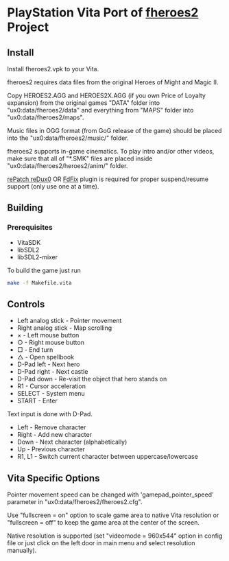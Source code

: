 # PlayStation Vita Port of [fheroes2](README.md) Project

## Install

Install fheroes2.vpk to your Vita.

fheroes2 requires data files from the original Heroes of Might and Magic II.

Copy HEROES2.AGG and HEROES2X.AGG (if you own Price of Loyalty expansion) from the original games "DATA" folder into
"ux0:data/fheroes2/data" and everything from "MAPS" folder into "ux0:data/fheroes2/maps".

Music files in OGG format (from GoG release of the game) should be placed into the "ux0:data/fheroes2/music/" folder.

fheroes2 supports in-game cinematics. To play intro and/or other videos, make sure that all of "*.SMK" files are placed
inside "ux0:data/fheroes2/heroes2/anim/" folder.

[rePatch reDux0](https://github.com/dots-tb/rePatch-reDux0) OR [FdFix](https://github.com/TheOfficialFloW/FdFix) plugin
is required for proper suspend/resume support (only use one at a time).

## Building

### Prerequisites

* VitaSDK
* libSDL2
* libSDL2-mixer

To build the game just run

```sh
make -f Makefile.vita
```

## Controls

* Left analog stick - Pointer movement
* Right analog stick - Map scrolling
* × - Left mouse button
* ○ - Right mouse button
* □ - End turn
* △ - Open spellbook
* D-Pad left - Next hero
* D-Pad right - Next castle
* D-Pad down - Re-visit the object that hero stands on
* R1 - Cursor acceleration
* SELECT - System menu
* START - Enter

Text input is done with D-Pad.

* Left - Remove character
* Right - Add new character
* Down - Next character (alphabetically)
* Up - Previous character
* R1, L1 - Switch current character between uppercase/lowercase

## Vita Specific Options

Pointer movement speed can be changed with 'gamepad_pointer_speed' parameter in "ux0:data/fheroes2/fheroes2.cfg".

Use "fullscreen = on" option to scale game area to native Vita resolution or "fullscreen = off" to keep the game
area at the center of the screen.

Native resolution is supported (set "videomode = 960x544" option in config file or just click on the left door
in main menu and select resolution manually).
